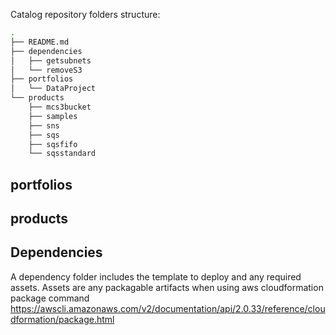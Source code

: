 Catalog repository folders structure:

```bash
.
├── README.md
├── dependencies
│   ├── getsubnets
│   └── removeS3
├── portfolios
│   └── DataProject
└── products
    ├── mcs3bucket
    ├── samples
    ├── sns
    ├── sqs
    ├── sqsfifo
    └── sqsstandard
```

## portfolios


## products


## Dependencies
A dependency folder includes the template to deploy and any required assets. Assets are any packagable artifacts when using aws cloudformation package command https://awscli.amazonaws.com/v2/documentation/api/2.0.33/reference/cloudformation/package.html
